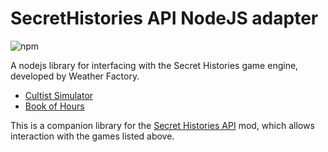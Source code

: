 # SecretHistories API NodeJS adapter

![npm](https://img.shields.io/npm/v/secrethistories-api)

A nodejs library for interfacing with the Secret Histories game engine, developed by Weather Factory.

- [Cultist Simulator](https://store.steampowered.com/app/718670/Cultist_Simulator/)
- [Book of Hours](https://store.steampowered.com/app/1028310/BOOK_OF_HOURS/)

This is a companion library for the [Secret Histories API](https://github.com/SunsetFi/secrethistories-api-mod) mod, which allows interaction with the games listed above.
